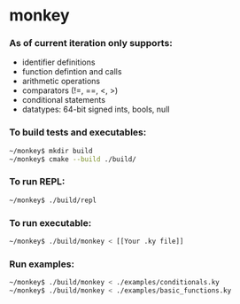 # monkey

### As of current iteration only supports:
- identifier definitions
- function defintion and calls
- arithmetic operations
- comparators (!=, ==, <, >)
- conditional statements
- datatypes: 64-bit signed ints, bools, null

### To build tests and executables: 
```sh
~/monkey$ mkdir build
~/monkey$ cmake --build ./build/ 
```

### To run REPL: 
```sh
~/monkey$ ./build/repl

```

### To run executable: 
```sh
~/monkey$ ./build/monkey < [[Your .ky file]]

```

### Run examples: 
```sh
~/monkey$ ./build/monkey < ./examples/conditionals.ky
~/monkey$ ./build/monkey < ./examples/basic_functions.ky

```




